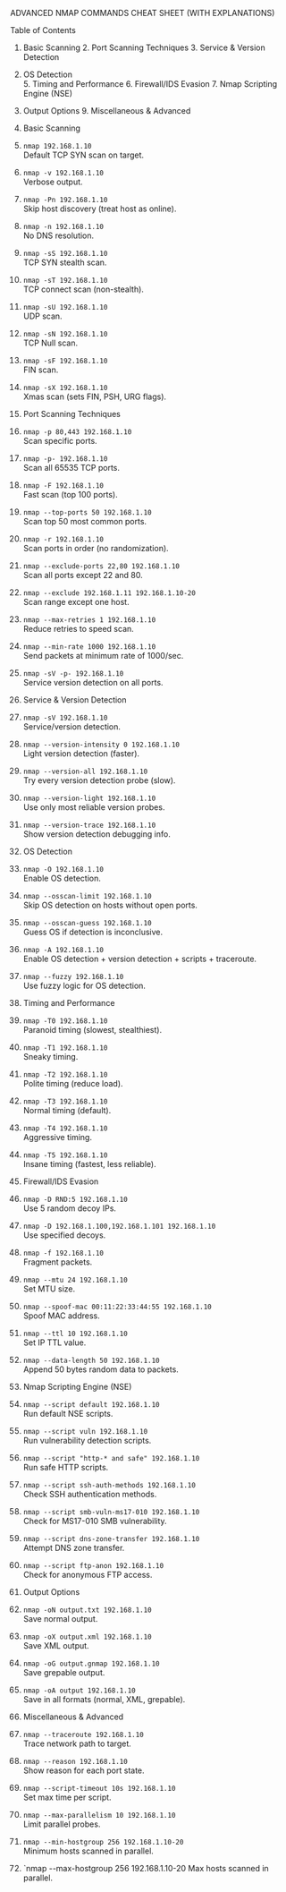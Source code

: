 


ADVANCED NMAP COMMANDS CHEAT SHEET (WITH EXPLANATIONS)

Table of Contents

1. Basic Scanning
                 2. Port Scanning Techniques
                     3. Service & Version Detection
4. OS Detection   
              5. Timing and Performance
        6. Firewall/IDS Evasion
                      7. Nmap Scripting Engine (NSE)
8. Output Options
                  9. Miscellaneous & Advanced


1. Basic Scanning

1. `nmap 192.168.1.10`  
   Default TCP SYN scan on target.

2. `nmap -v 192.168.1.10`  
   Verbose output.

3. `nmap -Pn 192.168.1.10`  
   Skip host discovery (treat host as online).

4. `nmap -n 192.168.1.10`  
   No DNS resolution.

5. `nmap -sS 192.168.1.10`  
   TCP SYN stealth scan.

6. `nmap -sT 192.168.1.10`  
   TCP connect scan (non-stealth).

7. `nmap -sU 192.168.1.10`  
   UDP scan.

8. `nmap -sN 192.168.1.10`  
   TCP Null scan.

9. `nmap -sF 192.168.1.10`  
   FIN scan.

10. `nmap -sX 192.168.1.10`  
    Xmas scan (sets FIN, PSH, URG flags).


2. Port Scanning Techniques

11. `nmap -p 80,443 192.168.1.10`  
    Scan specific ports.

12. `nmap -p- 192.168.1.10`  
    Scan all 65535 TCP ports.

13. `nmap -F 192.168.1.10`  
    Fast scan (top 100 ports).

14. `nmap --top-ports 50 192.168.1.10`  
    Scan top 50 most common ports.

15. `nmap -r 192.168.1.10`  
    Scan ports in order (no randomization).

16. `nmap --exclude-ports 22,80 192.168.1.10`  
    Scan all ports except 22 and 80.

17. `nmap --exclude 192.168.1.11 192.168.1.10-20`  
    Scan range except one host.

18. `nmap --max-retries 1 192.168.1.10`  
    Reduce retries to speed scan.

19. `nmap --min-rate 1000 192.168.1.10`  
    Send packets at minimum rate of 1000/sec.

20. `nmap -sV -p- 192.168.1.10`  
    Service version detection on all ports.


3. Service & Version Detection

21. `nmap -sV 192.168.1.10`  
    Service/version detection.

22. `nmap --version-intensity 0 192.168.1.10`  
    Light version detection (faster).

23. `nmap --version-all 192.168.1.10`  
    Try every version detection probe (slow).

24. `nmap --version-light 192.168.1.10`  
    Use only most reliable version probes.

25. `nmap --version-trace 192.168.1.10`  
    Show version detection debugging info.

4. OS Detection

26. `nmap -O 192.168.1.10`  
    Enable OS detection.

27. `nmap --osscan-limit 192.168.1.10`  
    Skip OS detection on hosts without open ports.

28. `nmap --osscan-guess 192.168.1.10`  
    Guess OS if detection is inconclusive.

29. `nmap -A 192.168.1.10`  
    Enable OS detection + version detection + scripts + traceroute.

30. `nmap --fuzzy 192.168.1.10`  
    Use fuzzy logic for OS detection.

 5. Timing and Performance

31. `nmap -T0 192.168.1.10`  
    Paranoid timing (slowest, stealthiest).

32. `nmap -T1 192.168.1.10`  
    Sneaky timing.

33. `nmap -T2 192.168.1.10`  
    Polite timing (reduce load).

34. `nmap -T3 192.168.1.10`  
    Normal timing (default).

35. `nmap -T4 192.168.1.10`  
    Aggressive timing.

36. `nmap -T5 192.168.1.10`  
    Insane timing (fastest, less reliable).

6. Firewall/IDS Evasion

37. `nmap -D RND:5 192.168.1.10`  
    Use 5 random decoy IPs.

38. `nmap -D 192.168.1.100,192.168.1.101 192.168.1.10`  
    Use specified decoys.

39. `nmap -f 192.168.1.10`  
    Fragment packets.

40. `nmap --mtu 24 192.168.1.10`  
    Set MTU size.

41. `nmap --spoof-mac 00:11:22:33:44:55 192.168.1.10`  
    Spoof MAC address.

42. `nmap --ttl 10 192.168.1.10`  
    Set IP TTL value.

43. `nmap --data-length 50 192.168.1.10`  
    Append 50 bytes random data to packets.

7. Nmap Scripting Engine (NSE)

44. `nmap --script default 192.168.1.10`  
    Run default NSE scripts.

45. `nmap --script vuln 192.168.1.10`  
    Run vulnerability detection scripts.

46. `nmap --script "http-* and safe" 192.168.1.10`  
    Run safe HTTP scripts.

47. `nmap --script ssh-auth-methods 192.168.1.10`  
    Check SSH authentication methods.

48. `nmap --script smb-vuln-ms17-010 192.168.1.10`  
    Check for MS17-010 SMB vulnerability.

49. `nmap --script dns-zone-transfer 192.168.1.10`  
    Attempt DNS zone transfer.

50. `nmap --script ftp-anon 192.168.1.10`  
    Check for anonymous FTP access.

8. Output Options

51. `nmap -oN output.txt 192.168.1.10`  
    Save normal output.

52. `nmap -oX output.xml 192.168.1.10`  
    Save XML output.

53. `nmap -oG output.gnmap 192.168.1.10`  
    Save grepable output.

54. `nmap -oA output 192.168.1.10`  
    Save in all formats (normal, XML, grepable).

9. Miscellaneous & Advanced

55. `nmap --traceroute 192.168.1.10`  
    Trace network path to target.

56. `nmap --reason 192.168.1.10`  
    Show reason for each port state.

57. `nmap --script-timeout 10s 192.168.1.10`  
    Set max time per script.

58. `nmap --max-parallelism 10 192.168.1.10`  
    Limit parallel probes.

59. `nmap --min-hostgroup 256 192.168.1.10-20`  
    Minimum hosts scanned in parallel.

60. `nmap --max-hostgroup 256 192.168.1.10-20 
Max hosts scanned in parallel.


